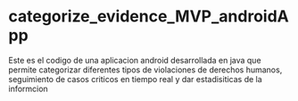 # categorize_evidence_MVP_androidApp

Este es el codigo de una aplicacion android desarrollada en java que permite categorizar diferentes tipos
de violaciones de derechos humanos, seguimiento de casos criticos en tiempo real y dar estadisiticas de la informcion
